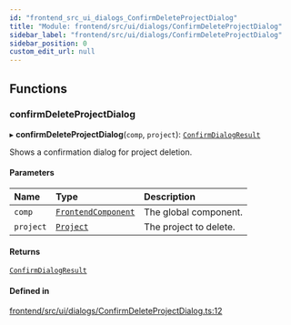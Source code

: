 ```yaml
---
id: "frontend_src_ui_dialogs_ConfirmDeleteProjectDialog"
title: "Module: frontend/src/ui/dialogs/ConfirmDeleteProjectDialog"
sidebar_label: "frontend/src/ui/dialogs/ConfirmDeleteProjectDialog"
sidebar_position: 0
custom_edit_url: null
---
```


## Functions

### confirmDeleteProjectDialog

▸ **confirmDeleteProjectDialog**(`comp`, `project`): [`ConfirmDialogResult`](common_web_ui_dialogs_ConfirmDialog.md#confirmdialogresult)

Shows a confirmation dialog for project deletion.

#### Parameters

| Name | Type | Description |
| :------ | :------ | :------ |
| `comp` | [`FrontendComponent`](../classes/frontend_src_component_FrontendComponent.FrontendComponent.md) | The global component. |
| `project` | [`Project`](../classes/common_web_data_entities_Project.Project.md) | The project to delete. |

#### Returns

[`ConfirmDialogResult`](common_web_ui_dialogs_ConfirmDialog.md#confirmdialogresult)

#### Defined in

[frontend/src/ui/dialogs/ConfirmDeleteProjectDialog.ts:12](https://github.com/Soroush9978/rds-ng/blob/9a997cb/src/frontend/src/ui/dialogs/ConfirmDeleteProjectDialog.ts#L12)
